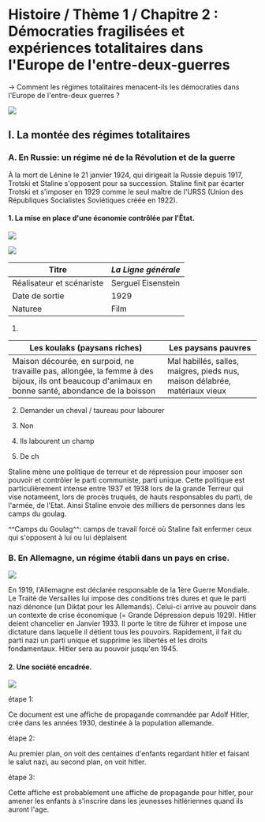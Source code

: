 # Histoire / Thème 1 / Chapitre 2 : Démocraties fragilisées et expériences totalitaires dans l'Europe de l'entre-deux-guerres

→ Comment les régimes totalitaires menacent-ils les démocraties dans l'Europe de l'entre-deux guerres ?

![](../../../assets/scans/2024-novm-13-1.png)

## I. La montée des régimes totalitaires
### A. En Russie: un régime né de la Révolution et de la guerre

À la mort de Lénine le 21 janvier 1924, qui dirigeait la Russie depuis 1917, Trotski et Staline s'opposent pour sa succession. Staline finit par écarter Trotski et s'imposer en 1929 comme le seul maître de l'URSS (Union des Républiques Socialistes Soviétiques créée en 1922).

#### 1. La mise en place d'une économie contrôlée par l'Êtat.

![](../../../assets/scans/2024-novm-13-2.png)

![](../../../assets/scans/2024-novm-13-3.png)

| Titre                     | *La Ligne générale* |
|---------------------------|---------------------|
| Réalisateur et scénariste | Sergueï Eisenstein  |
| Date de sortie            | 1929                |
| Naturee                    | Film                |

1.
| Les koulaks (paysans riches)                                                                                                                       | Les paysans pauvres |
|----------------------------------------------------------------------------------------------------------------------------------------------------|---|
| Maison décourée, en surpoid, ne travaille pas, allongée, la femme à des bijoux, ils ont beaucoup d'animaux en bonne santé, abondance de la boisson | Mal habillés, salles, maigres, pieds nus, maison délabrée, matériaux vieux |

2. Demander un cheval / taureau pour labourer
3. Non

4. Ils labourent un champ
5. De ch

Staline mène une politique de terreur et de répression pour imposer son pouvoir et contrôler le parti communiste, parti unique. Cette politique est particulièrement intense entre 1937 et 1938 lors de la grande Terreur qui vise notameent, lors de procès truqués, de hauts responsables du parti, de l'armée, de l'Etat. Ainsi Staline envoie des milliers de personnes dans les camps du goulag.

^^Camps du Goulag^^: camps de travail forcé où Staline fait enfermer ceux qui s'opposent à lui ou lui déplaisent

### B. En Allemagne, un régime établi dans un pays en crise.

![](../../../assets/scans/2024-novm-20-1.png)

En 1919, l'Allemagne est déclarée responsable de la 1ère Guerre Mondiale. Le Traité de Versailles lui impose des conditions très dures et que le parti nazi dénonce (un Diktat pour les Allemands). Celui-ci arrive au pouvoir dans un contexte de crise économique (= Grande Dépression depuis 1929). Hitler deient chancelier en Janvier 1933. Il porte le titre de führer et impose une dictature dans laquelle il détient tous les pouvoirs. Rapidement, il fait du parti nazi un parti unique et supprime les libertés  et les droits fondamentaux. Hitler sera au pouvoir jusqu'en 1945.

#### 2. Une société encadrée.

![](../../../assets/scans/2024-novm-20-2.png)

étape 1:

Ce document est une affiche de propagande commandée par Adolf Hitler, crée dans les années 1930, destinée à la population allemande.

étape 2: 

Au premier plan, on voit des centaines d'enfants regardant hitler et faisant le salut nazi, au second plan, on voit hitler.

étape 3:

Cette affiche est probablement une affiche de propagande pour hitler, pour amener les enfants à s'inscrire dans les jeunesses hitlériennes quand ils auront l'age.





